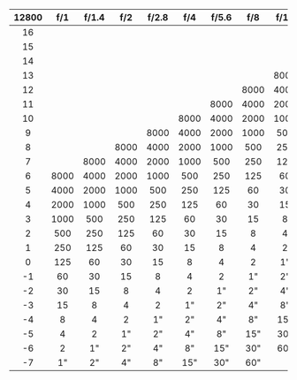 **12800**|**f/1**|**f/1.4**|**f/2**|**f/2.8**|**f/4**|**f/5.6**|**f/8**|**f/11**|**f/16**|**f/22**|**f/32**|**f/45**|**f/64**
:-----:|:-----:|:-----:|:-----:|:-----:|:-----:|:-----:|:-----:|:-----:|:-----:|:-----:|:-----:|:-----:|:-----:
16| | | | | | | | | | |8000|4000|2000
15| | | | | | | | | |8000|4000|2000|1000
14| | | | | | | | |8000|4000|2000|1000|500
13| | | | | | | |8000|4000|2000|1000|500|250
12| | | | | | |8000|4000|2000|1000|500|250|125
11| | | | | |8000|4000|2000|1000|500|250|125|60
10| | | | |8000|4000|2000|1000|500|250|125|60|30
9| | | |8000|4000|2000|1000|500|250|125|60|30|15
8| | |8000|4000|2000|1000|500|250|125|60|30|15|8
7| |8000|4000|2000|1000|500|250|125|60|30|15|8|4
6|8000|4000|2000|1000|500|250|125|60|30|15|8|4|2
5|4000|2000|1000|500|250|125|60|30|15|8|4|2|1"
4|2000|1000|500|250|125|60|30|15|8|4|2|1"|2"
3|1000|500|250|125|60|30|15|8|4|2|1"|2"|4"
2|500|250|125|60|30|15|8|4|2|1"|2"|4"|8"
1|250|125|60|30|15|8|4|2|1"|2"|4"|8"|15"
0|125|60|30|15|8|4|2|1"|2"|4"|8"|15"|30"
-1|60|30|15|8|4|2|1"|2"|4"|8"|15"|30"|60"
-2|30|15|8|4|2|1"|2"|4"|8"|15"|30"|60"|
-3|15|8|4|2|1"|2"|4"|8"|15"|30"|60"| |
-4|8|4|2|1"|2"|4"|8"|15"|30"|60"| | |
-5|4|2|1"|2"|4"|8"|15"|30"|60"| | | |
-6|2|1"|2"|4"|8"|15"|30"|60"| | | | |
-7|1"|2"|4"|8"|15"|30"|60"| | | | | | 
